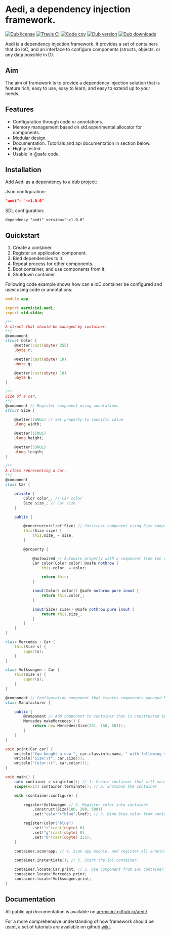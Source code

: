 # Aedi, a dependency injection framework.

[![Dub license](https://img.shields.io/dub/l/aedi.svg)]()
[![Travis CI](https://img.shields.io/travis/aermicioi/aedi/master.svg)](https://travis-ci.org/aermicioi/aedi)
[![Code cov](https://img.shields.io/codecov/c/github/aermicioi/aedi.svg)]()
[![Dub version](https://img.shields.io/dub/v/aedi.svg)](https://code.dlang.org/packages/aedi)
[![Dub downloads](https://img.shields.io/dub/dt/aedi.svg)](https://code.dlang.org/packages/aedi)

Aedi is a dependency injection framework. It provides a set of containers that do
IoC, and an interface to configure components (structs, objects, or any data possible in D).

## Aim

The aim of framework is to provide a dependency injection solution that is
feature rich, easy to use, easy to learn, and easy to extend up to your needs.

## Features

- Configuration through code or annotations.
- Memory management based on std.experimental.allocator for components.
- Modular design.
- Documentation. Tutorials and api documentation in section below.
- Highly tested.
- Usable in @safe code.

## Installation

Add Aedi as a dependency to a dub project:

Json configuration:

```json
"aedi": "~>1.0.0"
```

SDL configuration:

```sdl
dependency "aedi" version="~>1.0.0"
```

## Quickstart

1. Create a container.
2. Register an application component.
3. Bind dependencies to it.
4. Repeat process for other components.
5. Boot container, and use components from it.
6. Shutdown container.

Following code example shows how can a IoC container be configured and used using code or annotations:

```D
module app;

import aermicioi.aedi;
import std.stdio;

/**
A struct that should be managed by container.
**/
@component
struct Color {
    @setter(cast(ubyte) 255)
    ubyte r;

    @setter(cast(ubyte) 10)
    ubyte g;

    @setter(cast(ubyte) 10)
    ubyte b;
}

/**
Size of a car.
**/
@component // Register component using annotations
struct Size {

    @setter(200UL) // Set property to specific value
    ulong width;

    @setter(150UL)
    ulong height;

    @setter(500UL)
    ulong length;
}

/**
A class representing a car.
**/
@component
class Car {

    private {
        Color color_; // Car color
        Size size_; // Car size
    }

    public {

        @constructor(lref!Size) // Construct component using Size component from IoC container.
        this(Size size) {
            this.size_ = size;
        }

        @property {

            @autowired // Autowire property with a component from IoC container
            Car color(Color color) @safe nothrow {
            	this.color_ = color;

            	return this;
            }

            inout(Color) color() @safe nothrow pure inout {
                return this.color_;
            }

            inout(Size) size() @safe nothrow pure inout {
                return this.size_;
            }
        }
    }
}

class Mercedes : Car {
    this(Size s) {
        super(s);
    }
}

class Volkswagen : Car {
    this(Size s) {
        super(s);
    }
}

@component // Configuration component that creates components managed by container.
class Manufacturer {

    public {
        @component // Add component to container that is constructed by Manufacturer.
        Mercedes makeMercedes() {
            return new Mercedes(Size(201, 150, 501));
        }
    }
}

void print(Car car) {
    writeln("You bought a new ", car.classinfo.name, " with following specs:");
    writeln("Size:\t", car.size());
    writeln("Color:\t", car.color());
}

void main() {
    auto container = singleton(); // 1. Create container that will manage a color
    scope(exit) container.terminate(); // 6. Shutdown the container

    with (container.configure) {

        register!Volkswagen // 2. Register color into container.
            .construct(Size(100, 200, 500))
            .set!"color"("blue".lref); // 3. Bind blue color from container

        register!Color("blue")
            .set!"r"(cast(ubyte) 0)
            .set!"g"(cast(ubyte) 0)
            .set!"b"(cast(ubyte) 255);
    }

    container.scan!app; // 4. Scan app module, and register all annotated components.

    container.instantiate(); // 5. Start the IoC container.

    container.locate!Car.print; // 5. Use component from IoC container.
    container.locate!Mercedes.print;
    container.locate!Volkswagen.print;
}
```

## Documentation

All public api documentation is available on [aermicioi.github.io/aedi/](https://aermicioi.github.io/aedi/).

For a more comprehensive understanding of how framework should be used, a set of tutorials are available on
github [wiki](https://aermicioi.github.io/aedi/examples/examples).